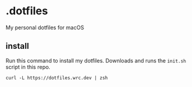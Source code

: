 # .dotfiles

My personal dotfiles for macOS

## install

Run this command to install my dotfiles. Downloads and runs the `init.sh` script in this repo.

```shell
curl -L https://dotfiles.wrc.dev | zsh
```
